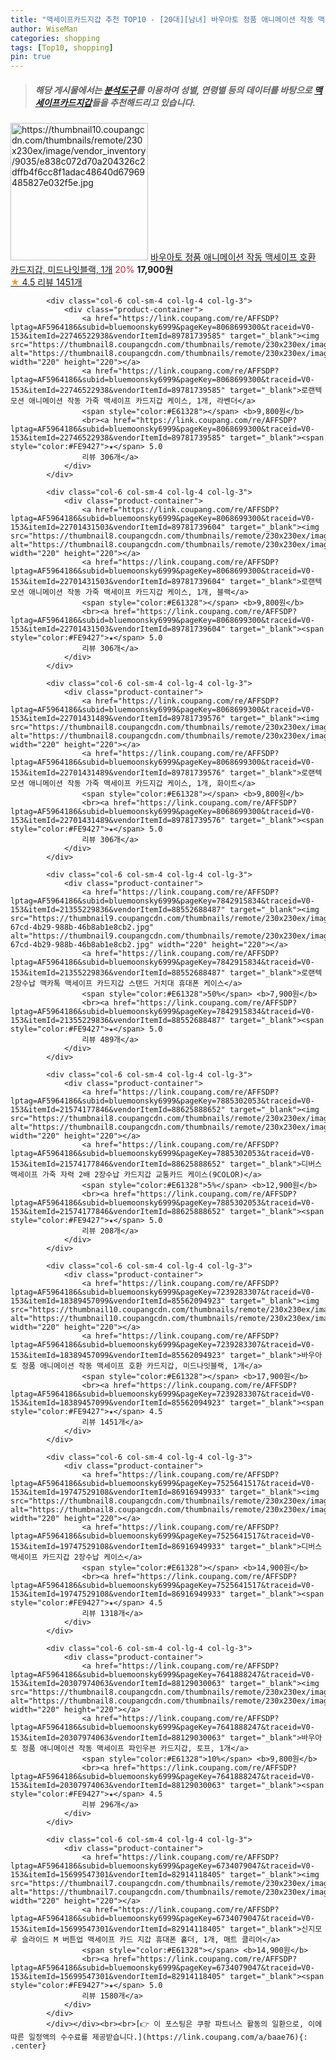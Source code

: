 ```yaml
---
title: "맥세이프카드지갑 추천 TOP10 - [20대][남녀] 바우아토 정품 애니메이션 작동 맥세이프 호환 카드지갑, 미드나잇블랙, 1개"
author: WiseMan
categories: shopping
tags: [Top10, shopping]
pin: true
---
```


> ##### 해당 게시물에서는 [**분석도구**](https://itemscout.io/)를 이용하여 **성별**, **연령별** 등의 데이터를 바탕으로 [**맥세이프카드지갑**](https://link.coupang.com/a/baae76)들을 추천해드리고 있습니다.
<div class="container"><div class="row">
            <div class="col-6 col-sm-4 col-lg-4 col-lg-3">
                <div class="product-container">
                    <a href="https://link.coupang.com/re/AFFSDP?lptag=AF5964186&subid=bluemoonsky6999&pageKey=7239283307&traceid=V0-153&itemId=18389457099&vendorItemId=85562094923" target="_blank"><img src="https://thumbnail10.coupangcdn.com/thumbnails/remote/230x230ex/image/vendor_inventory/9035/e838c072d70a204326c2dffb4f6cc8f1adac48640d67969485827e032f5e.jpg" alt="https://thumbnail10.coupangcdn.com/thumbnails/remote/230x230ex/image/vendor_inventory/9035/e838c072d70a204326c2dffb4f6cc8f1adac48640d67969485827e032f5e.jpg" width="220" height="220"></a>
                    <a href="https://link.coupang.com/re/AFFSDP?lptag=AF5964186&subid=bluemoonsky6999&pageKey=7239283307&traceid=V0-153&itemId=18389457099&vendorItemId=85562094923" target="_blank">바우아토 정품 애니메이션 작동 맥세이프 호환 카드지갑, 미드나잇블랙, 1개</a>
                    <span style="color:#E61328">20%</span> <b>17,900원</b>
                    <br><a href="https://link.coupang.com/re/AFFSDP?lptag=AF5964186&subid=bluemoonsky6999&pageKey=7239283307&traceid=V0-153&itemId=18389457099&vendorItemId=85562094923" target="_blank"><span style="color:#FE9427">★</span> 4.5
                    리뷰 1451개</a>
                </div>
            </div>
            
            <div class="col-6 col-sm-4 col-lg-4 col-lg-3">
                <div class="product-container">
                    <a href="https://link.coupang.com/re/AFFSDP?lptag=AF5964186&subid=bluemoonsky6999&pageKey=8068699300&traceid=V0-153&itemId=22746522938&vendorItemId=89781739585" target="_blank"><img src="https://thumbnail8.coupangcdn.com/thumbnails/remote/230x230ex/image/vendor_inventory/c83b/626df304c6383faaeb7e8615c30576706bac3b94d14cbe10ed051b4a07af.jpg" alt="https://thumbnail8.coupangcdn.com/thumbnails/remote/230x230ex/image/vendor_inventory/c83b/626df304c6383faaeb7e8615c30576706bac3b94d14cbe10ed051b4a07af.jpg" width="220" height="220"></a>
                    <a href="https://link.coupang.com/re/AFFSDP?lptag=AF5964186&subid=bluemoonsky6999&pageKey=8068699300&traceid=V0-153&itemId=22746522938&vendorItemId=89781739585" target="_blank">로랜텍 모션 애니메이션 작동 가죽 맥세이프 카드지갑 케이스, 1개, 라벤더</a>
                    <span style="color:#E61328"></span> <b>9,800원</b>
                    <br><a href="https://link.coupang.com/re/AFFSDP?lptag=AF5964186&subid=bluemoonsky6999&pageKey=8068699300&traceid=V0-153&itemId=22746522938&vendorItemId=89781739585" target="_blank"><span style="color:#FE9427">★</span> 5.0
                    리뷰 306개</a>
                </div>
            </div>
            
            <div class="col-6 col-sm-4 col-lg-4 col-lg-3">
                <div class="product-container">
                    <a href="https://link.coupang.com/re/AFFSDP?lptag=AF5964186&subid=bluemoonsky6999&pageKey=8068699300&traceid=V0-153&itemId=22701431503&vendorItemId=89781739604" target="_blank"><img src="https://thumbnail8.coupangcdn.com/thumbnails/remote/230x230ex/image/vendor_inventory/c83b/626df304c6383faaeb7e8615c30576706bac3b94d14cbe10ed051b4a07af.jpg" alt="https://thumbnail8.coupangcdn.com/thumbnails/remote/230x230ex/image/vendor_inventory/c83b/626df304c6383faaeb7e8615c30576706bac3b94d14cbe10ed051b4a07af.jpg" width="220" height="220"></a>
                    <a href="https://link.coupang.com/re/AFFSDP?lptag=AF5964186&subid=bluemoonsky6999&pageKey=8068699300&traceid=V0-153&itemId=22701431503&vendorItemId=89781739604" target="_blank">로랜텍 모션 애니메이션 작동 가죽 맥세이프 카드지갑 케이스, 1개, 블랙</a>
                    <span style="color:#E61328"></span> <b>9,800원</b>
                    <br><a href="https://link.coupang.com/re/AFFSDP?lptag=AF5964186&subid=bluemoonsky6999&pageKey=8068699300&traceid=V0-153&itemId=22701431503&vendorItemId=89781739604" target="_blank"><span style="color:#FE9427">★</span> 5.0
                    리뷰 306개</a>
                </div>
            </div>
            
            <div class="col-6 col-sm-4 col-lg-4 col-lg-3">
                <div class="product-container">
                    <a href="https://link.coupang.com/re/AFFSDP?lptag=AF5964186&subid=bluemoonsky6999&pageKey=8068699300&traceid=V0-153&itemId=22701431489&vendorItemId=89781739576" target="_blank"><img src="https://thumbnail8.coupangcdn.com/thumbnails/remote/230x230ex/image/vendor_inventory/c83b/626df304c6383faaeb7e8615c30576706bac3b94d14cbe10ed051b4a07af.jpg" alt="https://thumbnail8.coupangcdn.com/thumbnails/remote/230x230ex/image/vendor_inventory/c83b/626df304c6383faaeb7e8615c30576706bac3b94d14cbe10ed051b4a07af.jpg" width="220" height="220"></a>
                    <a href="https://link.coupang.com/re/AFFSDP?lptag=AF5964186&subid=bluemoonsky6999&pageKey=8068699300&traceid=V0-153&itemId=22701431489&vendorItemId=89781739576" target="_blank">로랜텍 모션 애니메이션 작동 가죽 맥세이프 카드지갑 케이스, 1개, 화이트</a>
                    <span style="color:#E61328"></span> <b>9,800원</b>
                    <br><a href="https://link.coupang.com/re/AFFSDP?lptag=AF5964186&subid=bluemoonsky6999&pageKey=8068699300&traceid=V0-153&itemId=22701431489&vendorItemId=89781739576" target="_blank"><span style="color:#FE9427">★</span> 5.0
                    리뷰 306개</a>
                </div>
            </div>
            
            <div class="col-6 col-sm-4 col-lg-4 col-lg-3">
                <div class="product-container">
                    <a href="https://link.coupang.com/re/AFFSDP?lptag=AF5964186&subid=bluemoonsky6999&pageKey=7842915834&traceid=V0-153&itemId=21355229836&vendorItemId=88552688487" target="_blank"><img src="https://thumbnail9.coupangcdn.com/thumbnails/remote/230x230ex/image/retail/images/2024/02/01/18/3/34d2b882-67cd-4b29-988b-46b8ab1e8cb2.jpg" alt="https://thumbnail9.coupangcdn.com/thumbnails/remote/230x230ex/image/retail/images/2024/02/01/18/3/34d2b882-67cd-4b29-988b-46b8ab1e8cb2.jpg" width="220" height="220"></a>
                    <a href="https://link.coupang.com/re/AFFSDP?lptag=AF5964186&subid=bluemoonsky6999&pageKey=7842915834&traceid=V0-153&itemId=21355229836&vendorItemId=88552688487" target="_blank">로랜텍 2장수납 맥카톡 맥세이프 카드지갑 스탠드 거치대 휴대폰 케이스</a>
                    <span style="color:#E61328">50%</span> <b>7,900원</b>
                    <br><a href="https://link.coupang.com/re/AFFSDP?lptag=AF5964186&subid=bluemoonsky6999&pageKey=7842915834&traceid=V0-153&itemId=21355229836&vendorItemId=88552688487" target="_blank"><span style="color:#FE9427">★</span> 5.0
                    리뷰 489개</a>
                </div>
            </div>
            
            <div class="col-6 col-sm-4 col-lg-4 col-lg-3">
                <div class="product-container">
                    <a href="https://link.coupang.com/re/AFFSDP?lptag=AF5964186&subid=bluemoonsky6999&pageKey=7885302053&traceid=V0-153&itemId=21574177846&vendorItemId=88625888652" target="_blank"><img src="https://thumbnail8.coupangcdn.com/thumbnails/remote/230x230ex/image/vendor_inventory/8e49/94342d096c6a15ca61a67703e1bed56ec39d7c15d2457c5e9c041a4acb03.jpg" alt="https://thumbnail8.coupangcdn.com/thumbnails/remote/230x230ex/image/vendor_inventory/8e49/94342d096c6a15ca61a67703e1bed56ec39d7c15d2457c5e9c041a4acb03.jpg" width="220" height="220"></a>
                    <a href="https://link.coupang.com/re/AFFSDP?lptag=AF5964186&subid=bluemoonsky6999&pageKey=7885302053&traceid=V0-153&itemId=21574177846&vendorItemId=88625888652" target="_blank">디버스 맥세이프 가죽 자력 2배 2장수납 카드지갑 교통카드 케이스(9COLOR)</a>
                    <span style="color:#E61328">5%</span> <b>12,900원</b>
                    <br><a href="https://link.coupang.com/re/AFFSDP?lptag=AF5964186&subid=bluemoonsky6999&pageKey=7885302053&traceid=V0-153&itemId=21574177846&vendorItemId=88625888652" target="_blank"><span style="color:#FE9427">★</span> 5.0
                    리뷰 208개</a>
                </div>
            </div>
            
            <div class="col-6 col-sm-4 col-lg-4 col-lg-3">
                <div class="product-container">
                    <a href="https://link.coupang.com/re/AFFSDP?lptag=AF5964186&subid=bluemoonsky6999&pageKey=7239283307&traceid=V0-153&itemId=18389457099&vendorItemId=85562094923" target="_blank"><img src="https://thumbnail10.coupangcdn.com/thumbnails/remote/230x230ex/image/vendor_inventory/9035/e838c072d70a204326c2dffb4f6cc8f1adac48640d67969485827e032f5e.jpg" alt="https://thumbnail10.coupangcdn.com/thumbnails/remote/230x230ex/image/vendor_inventory/9035/e838c072d70a204326c2dffb4f6cc8f1adac48640d67969485827e032f5e.jpg" width="220" height="220"></a>
                    <a href="https://link.coupang.com/re/AFFSDP?lptag=AF5964186&subid=bluemoonsky6999&pageKey=7239283307&traceid=V0-153&itemId=18389457099&vendorItemId=85562094923" target="_blank">바우아토 정품 애니메이션 작동 맥세이프 호환 카드지갑, 미드나잇블랙, 1개</a>
                    <span style="color:#E61328"></span> <b>17,900원</b>
                    <br><a href="https://link.coupang.com/re/AFFSDP?lptag=AF5964186&subid=bluemoonsky6999&pageKey=7239283307&traceid=V0-153&itemId=18389457099&vendorItemId=85562094923" target="_blank"><span style="color:#FE9427">★</span> 4.5
                    리뷰 1451개</a>
                </div>
            </div>
            
            <div class="col-6 col-sm-4 col-lg-4 col-lg-3">
                <div class="product-container">
                    <a href="https://link.coupang.com/re/AFFSDP?lptag=AF5964186&subid=bluemoonsky6999&pageKey=7525641517&traceid=V0-153&itemId=19747529108&vendorItemId=86916949933" target="_blank"><img src="https://thumbnail8.coupangcdn.com/thumbnails/remote/230x230ex/image/vendor_inventory/1caa/126551eacbf0b40c294059541bd506755d05f3d1e41fcc71ebc2e56d56db.jpg" alt="https://thumbnail8.coupangcdn.com/thumbnails/remote/230x230ex/image/vendor_inventory/1caa/126551eacbf0b40c294059541bd506755d05f3d1e41fcc71ebc2e56d56db.jpg" width="220" height="220"></a>
                    <a href="https://link.coupang.com/re/AFFSDP?lptag=AF5964186&subid=bluemoonsky6999&pageKey=7525641517&traceid=V0-153&itemId=19747529108&vendorItemId=86916949933" target="_blank">디버스 맥세이프 카드지갑 2장수납 케이스</a>
                    <span style="color:#E61328"></span> <b>14,900원</b>
                    <br><a href="https://link.coupang.com/re/AFFSDP?lptag=AF5964186&subid=bluemoonsky6999&pageKey=7525641517&traceid=V0-153&itemId=19747529108&vendorItemId=86916949933" target="_blank"><span style="color:#FE9427">★</span> 4.5
                    리뷰 1318개</a>
                </div>
            </div>
            
            <div class="col-6 col-sm-4 col-lg-4 col-lg-3">
                <div class="product-container">
                    <a href="https://link.coupang.com/re/AFFSDP?lptag=AF5964186&subid=bluemoonsky6999&pageKey=7641888247&traceid=V0-153&itemId=20307974063&vendorItemId=88129030063" target="_blank"><img src="https://thumbnail8.coupangcdn.com/thumbnails/remote/230x230ex/image/vendor_inventory/2f84/1247898164bbb429f028eb3b30608f0432b6b4365ad715b618ac5d125e1d.png" alt="https://thumbnail8.coupangcdn.com/thumbnails/remote/230x230ex/image/vendor_inventory/2f84/1247898164bbb429f028eb3b30608f0432b6b4365ad715b618ac5d125e1d.png" width="220" height="220"></a>
                    <a href="https://link.coupang.com/re/AFFSDP?lptag=AF5964186&subid=bluemoonsky6999&pageKey=7641888247&traceid=V0-153&itemId=20307974063&vendorItemId=88129030063" target="_blank">바우아토 정품 애니메이션 작동 맥세이프 파인우븐 카드지갑, 토프, 1개</a>
                    <span style="color:#E61328">10%</span> <b>9,800원</b>
                    <br><a href="https://link.coupang.com/re/AFFSDP?lptag=AF5964186&subid=bluemoonsky6999&pageKey=7641888247&traceid=V0-153&itemId=20307974063&vendorItemId=88129030063" target="_blank"><span style="color:#FE9427">★</span> 4.5
                    리뷰 296개</a>
                </div>
            </div>
            
            <div class="col-6 col-sm-4 col-lg-4 col-lg-3">
                <div class="product-container">
                    <a href="https://link.coupang.com/re/AFFSDP?lptag=AF5964186&subid=bluemoonsky6999&pageKey=6734079047&traceid=V0-153&itemId=15699547301&vendorItemId=82914118405" target="_blank"><img src="https://thumbnail7.coupangcdn.com/thumbnails/remote/230x230ex/image/0820_amir_esrgan_inf80k_batch_0_max3k/e707/84306e8feee6677d2acd18d63f5e0013fdc144e42a6bdce8d43771ad2ff2.jpg" alt="https://thumbnail7.coupangcdn.com/thumbnails/remote/230x230ex/image/0820_amir_esrgan_inf80k_batch_0_max3k/e707/84306e8feee6677d2acd18d63f5e0013fdc144e42a6bdce8d43771ad2ff2.jpg" width="220" height="220"></a>
                    <a href="https://link.coupang.com/re/AFFSDP?lptag=AF5964186&subid=bluemoonsky6999&pageKey=6734079047&traceid=V0-153&itemId=15699547301&vendorItemId=82914118405" target="_blank">신지모루 슬라이드 M 버튼업 맥세이프 카드 지갑 휴대폰 홀더, 1개, 매트 클리어</a>
                    <span style="color:#E61328"></span> <b>14,900원</b>
                    <br><a href="https://link.coupang.com/re/AFFSDP?lptag=AF5964186&subid=bluemoonsky6999&pageKey=6734079047&traceid=V0-153&itemId=15699547301&vendorItemId=82914118405" target="_blank"><span style="color:#FE9427">★</span> 5.0
                    리뷰 1580개</a>
                </div>
            </div>
            </div></div><br><br>[👉 이 포스팅은 쿠팡 파트너스 활동의 일환으로, 이에 따른 일정액의 수수료를 제공받습니다.](https://link.coupang.com/a/baae76){: .center}